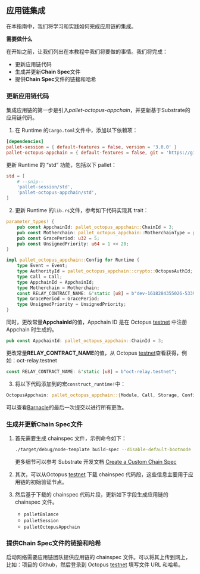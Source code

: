 ## 应用链集成

在本指南中，我们将学习和实践如何完成应用链的集成。

**需要做什么**

在开始之前，让我们列出在本教程中我们将要做的事情。我们将完成：

* 更新应用链代码
* 生成并更新**Chain Spec**文件
* 提供**Chain Spec**文件的链接和哈希

### 更新应用链代码

集成应用链的第一步是引入*pallet-octopus-appchain*，并更新基于Substrate的应用链代码。

1. 在 Runtime 的`Cargo.toml`文件中，添加以下依赖项：

```TOML
[dependencies]
pallet-session = { default-features = false, version = '3.0.0' }
pallet-octopus-appchain = { default-features = false, git = 'https://github.com/octopus-network/pallet-octopus-appchain.git' }
```

更新 Runtime 的 “std” 功能，包括以下 pallet：

```TOML
std = [
    # --snip--
    'pallet-session/std',
    'pallet-octopus-appchain/std',
]
```

2. 更新 Runtime 的`lib.rs`文件，参考如下代码实现其 trait：


```rust
parameter_types! {
	pub const AppchainId: pallet_octopus_appchain::ChainId = 3;
	pub const Motherchain: pallet_octopus_appchain::MotherchainType = pallet_octopus_appchain::MotherchainType::NEAR;
	pub const GracePeriod: u32 = 5;
	pub const UnsignedPriority: u64 = 1 << 20;
}

impl pallet_octopus_appchain::Config for Runtime {
	type Event = Event;
	type AuthorityId = pallet_octopus_appchain::crypto::OctopusAuthId;
	type Call = Call;
	type AppchainId = AppchainId;
	type Motherchain = Motherchain;
	const RELAY_CONTRACT_NAME: &'static [u8] = b"dev-1618284355026-5339538";
	type GracePeriod = GracePeriod;
	type UnsignedPriority = UnsignedPriority;
}
```

同时，更改常量**AppchainId**的值，Appchain ID 是在 Octopus [testnet](https://testnet.oct.network/) 中注册 Appchain 时生成的。

```Rust
pub const AppchainId: pallet_octopus_appchain::ChainId = 3;
```

更改常量**RELAY_CONTRACT_NAME**的值，从 Octopus [testnet](https://testnet.oct.network/)查看获得，例如：oct-relay.testnet

```Rust
const RELAY_CONTRACT_NAME: &'static [u8] = b"oct-relay.testnet";
```

3. 将以下代码添加到的宏`construct_runtime!`中：

```rust
OctopusAppchain: pallet_octopus_appchain::{Module, Call, Storage, Config<T>, Event<T>, ValidateUnsigned},
```

可以查看[Barnacle](https://github.com/octopus-network/barnacle)的最后一次提交以进行所有更改。

### 生成并更新Chain Spec文件

1. 首先需要生成 chainspec 文件，示例命令如下：

   ```bash
   ./target/debug/node-template build-spec --disable-default-bootnode --chain local > chain-spec.json
   ```

    更多细节可以参考 Substrate 开发文档 [Create a Custom Chain Spec](https://substrate.dev/docs/en/tutorials/start-a-private-network/customspec)

2. 其次，可以从Octopus [testnet](https://testnet.oct.network/) 下载 chainspec 代码段，这些信息主要用于应用链的初始验证节点。

3. 然后基于下载的 chainspec 代码片段，更新如下字段生成应用链的 chainspec 文件。

   * `palletBalance`
   * `palletSession`
   * `palletOctopusAppchain`

### 提供Chain Spec文件的链接和哈希

启动网络需要应用链团队提供应用链的 chainspec 文件。可以将其上传到网上，比如：项目的 Github，然后登录到 Octopus [testnet](https://testnet.oct.network/) 填写文件 URL 和哈希。